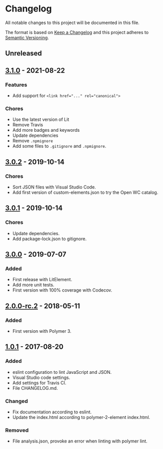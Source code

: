 # Changelog

All notable changes to this project will be documented in this file.

The format is based on [Keep a Changelog](http://keepachangelog.com/en/1.0.0/)
and this project adheres to [Semantic Versioning](http://semver.org/spec/v2.0.0.html).

## Unreleased

## [3.1.0](https://github.com/SherbyElements/sherby-metadata/releases/tag/3.1.0) - 2021-08-22

### Features

- Add support for `<link href="..." rel="canonical">`

### Chores

- Use the latest version of Lit
- Remove Travis
- Add more badges and keywords
- Update dependencies
- Remove `.npmignore`
- Add some files to `.gitignore` and `.npmignore`.

## [3.0.2](https://github.com/SherbyElements/sherby-metadata/releases/tag/3.0.2) - 2019-10-14

### Chores

- Sort JSON files with Visual Studio Code.
- Add first version of custom-elements.json to try the Open WC catalog.

## [3.0.1](https://github.com/SherbyElements/sherby-metadata/releases/tag/3.0.1) - 2019-10-14

### Chores

- Update dependencies.
- Add package-lock.json to gitignore.

## [3.0.0](https://github.com/SherbyElements/sherby-metadata/releases/tag/3.0.0) - 2019-07-07

### Added

- First release with LitElement.
- Add more unit tests.
- First version with 100% coverage with Codecov.

## [2.0.0-rc.2](https://github.com/SherbyElements/sherby-metadata/releases/tag/2.0.0-rc.2) - 2018-05-11

### Added

- First version with Polymer 3.

## [1.0.1](https://github.com/SherbyElements/sherby-metadata/releases/tag/1.0.1) - 2017-08-20

### Added

- eslint configuration to lint JavaScript and JSON.
- Visual Studio code settings.
- Add settings for Travis CI.
- File CHANGELOG.md.

### Changed

- Fix documentation according to eslint.
- Update the index.html according to polymer-2-element index.html.

### Removed

- File analysis.json, provoke an error when linting with polymer lint.
